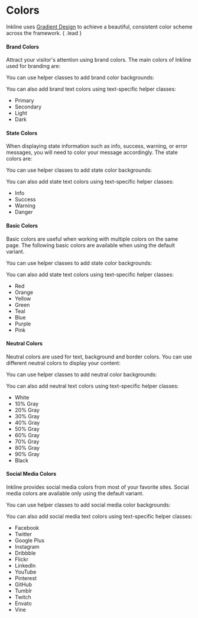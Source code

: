 # Colors
Inkline uses [Gradient Design](http://inkline.io) to achieve a beautiful, consistent color scheme across the framework. { .lead }

#### Brand Colors
Attract your visitor's attention using brand colors. The main colors of Inkline used for branding are:

<i-code-preview title="Brand Color Background" link="https://github.com/inkline/inkline/blob/master/src/css/config/_colors.styl">

<i-row>
    <i-column xs="3">
        <color-box type="primary" title="Primary" description="#178bb2"></color-box>
    </i-column>
    <i-column xs="3">
        <color-box type="secondary" title="Secondary" description="#5d65b9"></color-box>
    </i-column>
    <i-column xs="3">
        <color-box type="light" title="Light" description="#e9ecef"></color-box>
    </i-column>
    <i-column xs="3">
        <color-box type="dark" title="Dark" description="#212529"></color-box>
    </i-column>
</i-row>

You can use helper classes to add brand color backgrounds:

<template slot="html">

~~~html
<div class="_background-primary"></div>
<div class="_background-secondary"></div>
<div class="_background-light"></div>
<div class="_background-dark"></div>
~~~

</template>
</i-code-preview>

You can also add brand text colors using text-specific helper classes:

<i-code-preview title="Brand Color Text" link="https://github.com/inkline/inkline/blob/master/src/css/config/_colors.styl">

<ul class="-inline">
    <li class="_text-primary">Primary</li>
    <li class="_text-secondary">Secondary</li>
    <li class="_text-light">Light</li>
    <li class="_text-dark">Dark</li>
</ul>

<template slot="html">

~~~html
<p class="_text-primary"></p>
<p class="_text-secondary"></p>
<p class="_text-light"></p>
<p class="_text-dark"></p>
~~~

</template>
</i-code-preview>


#### State Colors
When displaying state information such as info, success, warning, or error messages, you will need to color your message accordingly. The state colors are:

<i-code-preview title="State Color Background" link="https://github.com/inkline/inkline/blob/master/src/css/config/_colors.styl">

<i-row>
    <i-column xs="3">
        <color-box type="info" title="Info" description="#62bec1"></color-box>
    </i-column>
    <i-column xs="3">
        <color-box type="success" title="Success" description="#5fb072"></color-box>
    </i-column>
    <i-column xs="3">
        <color-box type="warning" title="Warning" description="#f1ac53"></color-box>
    </i-column>
    <i-column xs="3">
        <color-box type="danger" title="Danger" description="#f25f5c"></color-box>
    </i-column>
</i-row>

You can use helper classes to add state color backgrounds:

<template slot="html">

~~~html
<div class="_background-info"></div>
<div class="_background-success"></div>
<div class="_background-warning"></div>
<div class="_background-danger"></div>
~~~

</template>
</i-code-preview>

You can also add state text colors using text-specific helper classes:

<i-code-preview title="State Color Text" link="https://github.com/inkline/inkline/blob/master/src/css/config/_colors.styl">

<ul class="-inline">
    <li class="_text-info">Info</li>
    <li class="_text-success">Success</li>
    <li class="_text-warning">Warning</li>
    <li class="_text-danger">Danger</li>
</ul>

<template slot="html">

~~~html
<p class="_text-info"></p>
<p class="_text-success"></p>
<p class="_text-warning"></p>
<p class="_text-danger"></p>
~~~

</template>
</i-code-preview>


#### Basic Colors
Basic colors are useful when working with multiple colors on the same page. The following basic colors are 
available when using the default variant.

<i-code-preview title="Basic Color Background" link="https://github.com/inkline/inkline/blob/master/src/css/config/_colors.styl">

<i-row>
    <i-column xs="3">
        <color-box type="red" title="Red" description="#f25f5c"></color-box>
    </i-column>
    <i-column xs="3">
        <color-box type="orange" title="Orange" description="#f1ac53"></color-box>
    </i-column>
    <i-column xs="3">
        <color-box type="yellow" title="Yellow" description="#ffe066"></color-box>
    </i-column>
    <i-column xs="3">
        <color-box type="green" title="Green" description="#5fb072"></color-box>
    </i-column>
    <i-column xs="3">
        <color-box type="teal" title="Teal" description="#62bec1"></color-box>
    </i-column>
    <i-column xs="3">
        <color-box type="blue" title="Blue" description="#178bb2"></color-box>
    </i-column>
    <i-column xs="3">
        <color-box type="purple" title="Purple" description="#5d65b9"></color-box>
    </i-column>
    <i-column xs="3">
        <color-box type="pink" title="Pink" description="#ff6f80"></color-box>
    </i-column>
</i-row>

You can use helper classes to add state color backgrounds:

<template slot="html">

~~~html
<div class="_background-red"></div>
<div class="_background-orange"></div>
<div class="_background-yellow"></div>
<div class="_background-green"></div>
<div class="_background-teal"></div>
<div class="_background-blue"></div>
<div class="_background-purple"></div>
<div class="_background-pink"></div>
~~~

</template>
</i-code-preview>

You can also add state text colors using text-specific helper classes:

<i-code-preview title="Basic Color Text" link="https://github.com/inkline/inkline/blob/master/src/css/config/_colors.styl">

<ul class="-inline">
    <li class="_text-red">Red</li>
    <li class="_text-orange">Orange</li>
    <li class="_text-yellow">Yellow</li>
    <li class="_text-green">Green</li>
    <li class="_text-teal">Teal</li>
    <li class="_text-blue">Blue</li>
    <li class="_text-purple">Purple</li>
    <li class="_text-pink">Pink</li>
</ul>

<template slot="html">

~~~html
<p class="_text-red"></p>
<p class="_text-orange"></p>
<p class="_text-yellow"></p>
<p class="_text-green"></p>
<p class="_text-teal"></p>
<p class="_text-blue"></p>
<p class="_text-purple"></p>
<p class="_text-pink"></p>
~~~

</template>
</i-code-preview>


#### Neutral Colors
Neutral colors are used for text, background and border colors. You can use different neutral colors to display your content:

<i-code-preview title="Neutral Color Background" link="https://github.com/inkline/inkline/blob/master/src/css/config/_colors.styl">

<i-row>
    <i-column xs="3">
        <color-box type="white" title="White" description="#ffffff"></color-box>
    </i-column>
    <i-column xs="3">
        <color-box type="gray-10" title="10% Gray" description="#f8f9fa"></color-box>
    </i-column>
    <i-column xs="3">
        <color-box type="gray-20" title="20% Gray" description="#e9ecef"></color-box>
    </i-column>
    <i-column xs="3">
        <color-box type="gray-30" title="30% Gray" description="#dee2e6"></color-box>
    </i-column>
    <i-column xs="3">
        <color-box type="gray-40" title="40% Gray" description="#ced4da"></color-box>
    </i-column>
    <i-column xs="3">
        <color-box type="gray-50" title="50% Gray" description="#adb5bd"></color-box>
    </i-column>
    <i-column xs="3">
        <color-box type="gray-60" title="60% Gray" description="#868e96"></color-box>
    </i-column>
    <i-column xs="3">
        <color-box type="gray-70" title="70% Gray" description="#495057"></color-box>
    </i-column>
    <i-column xs="3">
        <color-box type="gray-80" title="80% Gray" description="#343a40"></color-box>
    </i-column>
    <i-column xs="3">
        <color-box type="gray-90" title="90% Gray" description="#212529"></color-box>
    </i-column>
    <i-column xs="3">
        <color-box type="black" title="Black" description="#000000"></color-box>
    </i-column>
</i-row>


You can use helper classes to add neutral color backgrounds:

<template slot="html">

~~~html
<div class="_background-white"></div>
<div class="_background-gray-10"></div>
<div class="_background-gray-20"></div>
<div class="_background-gray-30"></div>
<div class="_background-gray-40"></div>
<div class="_background-gray-50"></div>
<div class="_background-gray-60"></div>
<div class="_background-gray-70"></div>
<div class="_background-gray-80"></div>
<div class="_background-gray-90"></div>
<div class="_background-black"></div>
~~~

</template>
</i-code-preview>

You can also add neutral text colors using text-specific helper classes:

<i-code-preview title="Neutral Color Text" link="https://github.com/inkline/inkline/blob/master/src/css/config/_colors.styl">

<ul class="-inline">
    <li class="_text-white _background-black">White</li>
    <li class="_text-gray-10">10% Gray</li>
    <li class="_text-gray-20">20% Gray</li>
    <li class="_text-gray-30">30% Gray</li>
    <li class="_text-gray-40">40% Gray</li>
    <li class="_text-gray-50">50% Gray</li>
    <li class="_text-gray-60">60% Gray</li>
    <li class="_text-gray-70">70% Gray</li>
    <li class="_text-gray-80">80% Gray</li>
    <li class="_text-gray-90">90% Gray</li>
    <li class="_text-black">Black</li>
</ul>

<template slot="html">

~~~html
<p class="_text-white"></p>
<p class="_text-gray-10"></p>
<p class="_text-gray-20"></p>
<p class="_text-gray-30"></p>
<p class="_text-gray-40"></p>
<p class="_text-gray-50"></p>
<p class="_text-gray-60"></p>
<p class="_text-gray-70"></p>
<p class="_text-gray-80"></p>
<p class="_text-gray-90"></p>
<p class="_text-black"></p>
~~~

</template>
</i-code-preview>


#### Social Media Colors
Inkline provides social media colors from most of your favorite sites. Social media colors are available only using
the default variant.

<i-code-preview title="Social Media Color Background" link="https://github.com/inkline/inkline/blob/master/src/css/config/_colors.styl">

<i-row>
    <i-column xs="3">
        <color-box type="facebook" title="Facebook" description="#3b5998"></color-box>
    </i-column>
    <i-column xs="3">
        <color-box type="twitter" title="Twitter" description="#1da1f2"></color-box>
    </i-column>
    <i-column xs="3">
        <color-box type="google" title="Google" description="#dd4b39"></color-box>
    </i-column>
    <i-column xs="3">
        <color-box type="instagram" title="Instagram" description="#fd1d1d"></color-box>
    </i-column>
    <i-column xs="3">
        <color-box type="dribbble" title="Dribbble" description="#ea4c89"></color-box>
    </i-column>
    <i-column xs="3">
        <color-box type="behance" title="Behance" description="#1769ff"></color-box>
    </i-column>
    <i-column xs="3">
        <color-box type="flickr" title="Flickr" description="#ff0084"></color-box>
    </i-column>
    <i-column xs="3">
        <color-box type="linkedin" title="LinkedIn" description="#0077b5"></color-box>
    </i-column>
    <i-column xs="3">
        <color-box type="youtube" title="YouTube" description="#b31217"></color-box>
    </i-column>
    <i-column xs="3">
        <color-box type="pinterest" title="Pinterest" description="#bd081c"></color-box>
    </i-column>
    <i-column xs="3">
        <color-box type="github" title="Github" description="#333333"></color-box>
    </i-column>
    <i-column xs="3">
        <color-box type="tumblr" title="Tumblr" description="#35465c"></color-box>
    </i-column>
    <i-column xs="3">
        <color-box type="twitch" title="Twitch" description="#6441a5"></color-box>
    </i-column>
    <i-column xs="3">
        <color-box type="envato" title="Envato" description="#82b541"></color-box>
    </i-column>
    <i-column xs="3">
        <color-box type="vine" title="Vine" description="#00bf8f"></color-box>
    </i-column>
</i-row>

You can use helper classes to add social media color backgrounds:

<template slot="html">

~~~html
<div class="_background-facebook"></div>
<div class="_background-twitter"></div>
<div class="_background-google-plus"></div>
<div class="_background-instagram"></div>
<div class="_background-dribbble"></div>
<div class="_background-flickr"></div>
<div class="_background-linkedin"></div>
<div class="_background-youtube"></div>
<div class="_background-pinterest"></div>
<div class="_background-github"></div>
<div class="_background-tumblr"></div>
<div class="_background-twitch"></div>
<div class="_background-envato"></div>
<div class="_background-vine"></div>
~~~

</template>
</i-code-preview>

You can also add social media text colors using text-specific helper classes:

<i-code-preview title="Social Media Color Text" link="https://github.com/inkline/inkline/blob/master/src/css/config/_colors.styl">

<ul class="-inline">
    <li class="_text-facebook">Facebook</li>
    <li class="_text-twitter">Twitter</li>
    <li class="_text-google-plus">Google Plus</li>
    <li class="_text-instagram">Instagram</li>
    <li class="_text-dribbble">Dribbble</li>
    <li class="_text-flickr">Flickr</li>
    <li class="_text-linkedin">LinkedIn</li>
    <li class="_text-youtube">YouTube</li>
    <li class="_text-pinterest">Pinterest</li>
    <li class="_text-github">GitHub</li>
    <li class="_text-tumblr">Tumblr</li>
    <li class="_text-twitch">Twitch</li>
    <li class="_text-envato">Envato</li>
    <li class="_text-vine">Vine</li>
</ul>

<template slot="html">

~~~html
<p class="_text-facebook"></p>
<p class="_text-twitter"></p>
<p class="_text-google-plus"></p>
<p class="_text-instagram"></p>
<p class="_text-dribbble"></p>
<p class="_text-flickr"></p>
<p class="_text-linkedin"></p>
<p class="_text-youtube"></p>
<p class="_text-pinterest"></p>
<p class="_text-github"></p>
<p class="_text-tumblr"></p>
<p class="_text-twitch"></p>
<p class="_text-envato"></p>
<p class="_text-vine"></p>
~~~

</template>
</i-code-preview>

